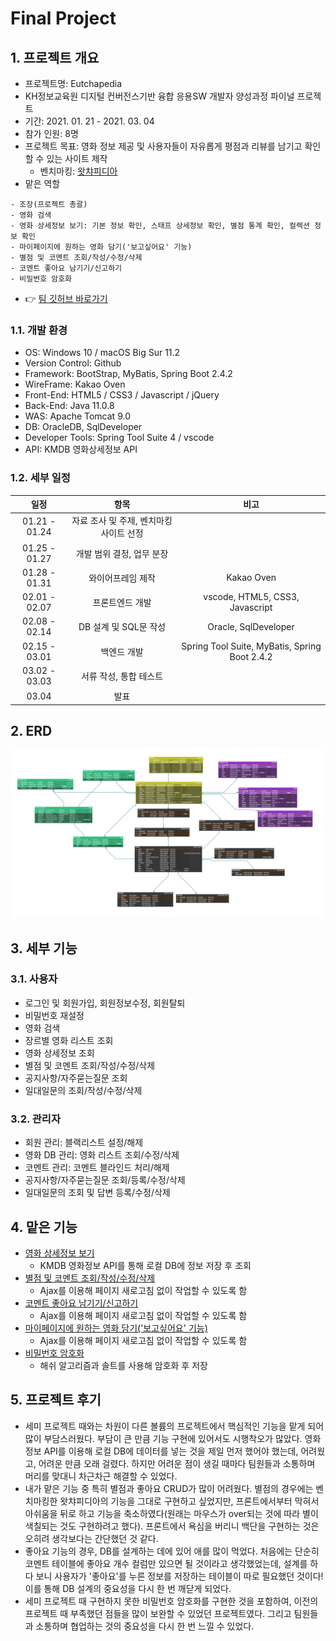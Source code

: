 # Final Project
## 1. 프로젝트 개요
- 프로젝트명: Eutchapedia
- KH정보교육원 디지털 컨버전스기반 융합 응용SW 개발자 양성과정 파이널 프로젝트
- 기간: 2021. 01. 21 - 2021. 03. 04
- 참가 인원: 8명
- 프로젝트 목표: 영화 정보 제공 및 사용자들이 자유롭게 평점과 리뷰를 남기고 확인할 수 있는 사이트 제작
  - 벤치마킹: [왓챠피디아](https://pedia.watcha.com/ko-KR/)
- 맡은 역할
```text
- 조장(프로젝트 총괄) 
- 영화 검색
- 영화 상세정보 보기: 기본 정보 확인, 스태프 상세정보 확인, 별점 통계 확인, 컬렉션 정보 확인
- 마이페이지에 원하는 영화 담기('보고싶어요' 기능)
- 별점 및 코멘트 조회/작성/수정/삭제
- 코멘트 좋아요 남기기/신고하기
- 비밀번호 암호화
```
- 👉 [팀 깃허브 바로가기](https://github.com/geniushyeon/KH-FINAL-PROJECT-1)

### 1.1. 개발 환경
- OS: Windows 10 / macOS Big Sur 11.2
- Version Control: Github
- Framework: BootStrap, MyBatis, Spring Boot 2.4.2 
- WireFrame: Kakao Oven
- Front-End: HTML5 / CSS3 / Javascript / jQuery
- Back-End: Java 11.0.8
- WAS: Apache Tomcat 9.0
- DB: OracleDB, SqlDeveloper
- Developer Tools: Spring Tool Suite 4 / vscode
- API: KMDB 영화상세정보 API

### 1.2. 세부 일정
|일정|항목|비고|
|:---:|:---:|:---:|
|01.21 - 01.24|자료 조사 및 주제, 벤치마킹 사이트 선정|
|01.25 - 01.27|개발 범위 결정, 업무 분장|
|01.28 - 01.31|와이어프레임 제작|Kakao Oven
|02.01 - 02.07|프론트엔드 개발|vscode, HTML5, CSS3, Javascript
|02.08 - 02.14|DB 설계 및 SQL문 작성|Oracle, SqlDeveloper
|02.15 - 03.01|백엔드 개발|Spring Tool Suite, MyBatis, Spring Boot 2.4.2
|03.02 - 03.03|서류 작성, 통합 테스트
|03.04|발표|

## 2. ERD
![](assets/eutchapedia.png)
## 3. 세부 기능
### 3.1. 사용자
- 로그인 및 회원가입, 회원정보수정, 회원탈퇴
- 비밀번호 재설정
- 영화 검색
- 장르별 영화 리스트 조회
- 영화 상세정보 조회
- 별점 및 코멘트 조회/작성/수정/삭제
- 공지사항/자주묻는질문 조회
- 일대일문의 조회/작성/수정/삭제
### 3.2. 관리자
- 회원 관리: 블랙리스트 설정/해제
- 영화 DB 관리: 영화 리스트 조회/수정/삭제
- 코멘트 관리: 코멘트 블라인드 처리/해제
- 공지사항/자주묻는질문 조회/등록/수정/삭제
- 일대일문의 조회 및 답변 등록/수정/삭제
## 4. 맡은 기능
- [영화 상세정보 보기](movie-detail/README.md)
  - KMDB 영화정보 API를 통해 로컬 DB에 정보 저장 후 조회
- [별점 및 코멘트 조회/작성/수정/삭제](star-rating/README.md)
  - Ajax를 이용해 페이지 새로고침 없이 작업할 수 있도록 함
- [코멘트 좋아요 남기기/신고하기](comment/README.md)
  - Ajax를 이용해 페이지 새로고침 없이 작업할 수 있도록 함
- [마이페이지에 원하는 영화 담기('보고싶어요' 기능)](wanna-watch/README.md)
  - Ajax를 이용해 페이지 새로고침 없이 작업할 수 있도록 함
- [비밀번호 암호화](encryption/README.md)
  - 해쉬 알고리즘과 솔트를 사용해 암호화 후 저장

## 5. 프로젝트 후기
- 세미 프로젝트 때와는 차원이 다른 볼륨의 프로젝트에서 핵심적인 기능을 맡게 되어 많이 부담스러웠다. 부담이 큰 만큼 기능 구현에 있어서도 시행착오가 많았다. 영화정보 API를 이용해 로컬 DB에 데이터를 넣는 것을 제일 먼저 했어야 했는데, 어려웠고, 어려운 만큼 오래 걸렸다. 하지만 어려운 점이 생길 때마다 팀원들과 소통하며 머리를 맞대니 차근차근 해결할 수 있었다.
- 내가 맡은 기능 중 특히 별점과 좋아요 CRUD가 많이 어려웠다. 별점의 경우에는 벤치마킹한 왓챠피디아의 기능을 그대로 구현하고 싶었지만, 프론트에서부터 막혀서 아쉬움을 뒤로 하고 기능을 축소하였다(원래는 마우스가 over되는 것에 따라 별이 색칠되는 것도 구현하려고 했다). 프론트에서 욕심을 버리니 백단을 구현하는 것은 오히려 생각보다는 간단했던 것 같다.
- 좋아요 기능의 경우, DB를 설계하는 데에 있어 애를 많이 먹었다. 처음에는 단순히 코멘트 테이블에 좋아요 개수 컬럼만 있으면 될 것이라고 생각했었는데, 설계를 하다 보니 사용자가 '좋아요'를 누른 정보를 저장하는 테이블이 따로 필요했던 것이다! 이를 통해 DB 설계의 중요성을 다시 한 번 깨닫게 되었다.
- 세미 프로젝트 때 구현하지 못한 비밀번호 암호화를 구현한 것을 포함하여, 이전의 프로젝트 때 부족했던 점들을 많이 보완할 수 있었던 프로젝트였다. 그리고 팀원들과 소통하며 협업하는 것의 중요성을 다시 한 번 느낄 수 있었다.